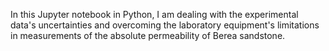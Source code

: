 In this Jupyter notebook in Python, I am dealing with the experimental data's uncertainties and overcoming the laboratory equipment's limitations in measurements of the absolute permeability of Berea sandstone.

